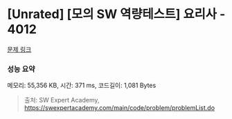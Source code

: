 # [Unrated] [모의 SW 역량테스트] 요리사 - 4012 

[문제 링크](https://swexpertacademy.com/main/code/problem/problemDetail.do?contestProbId=AWIeUtVakTMDFAVH) 

### 성능 요약

메모리: 55,356 KB, 시간: 371 ms, 코드길이: 1,081 Bytes



> 출처: SW Expert Academy, https://swexpertacademy.com/main/code/problem/problemList.do